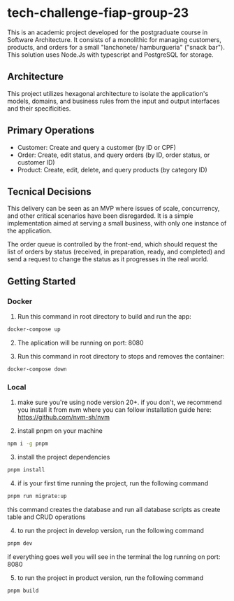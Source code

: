 # tech-challenge-fiap-group-23

This is an academic project developed for the postgraduate course in Software Architecture. It consists of a monolithic for managing customers, products, and orders for a small "lanchonete/ hamburgueria" ("snack bar").
This solution uses Node.Js with typescript and PostgreSQL for storage.

## Architecture
This project utilizes hexagonal architecture to isolate the application's models, domains, and business rules from the input and output interfaces and their specificities.


## Primary Operations
- Customer: Create and query a customer (by ID or CPF)
- Order: Create, edit status, and query orders (by ID, order status, or customer ID)
- Product: Create, edit, delete, and query products (by category ID)

## Tecnical Decisions
This delivery can be seen as an MVP where issues of scale, concurrency, and other critical scenarios have been disregarded. It is a simple implementation aimed at serving a small business, with only one instance of the application.

The order queue is controlled by the front-end, which should request the list of orders by status (received, in preparation, ready, and completed) and send a request to change the status as it progresses in the real world.

## Getting Started

### Docker
1. Run this command in root directory to build and run the app:
```bash
docker-compose up
```

2. The aplication will be running on port: 8080

3. Run this command in root directory to stops and removes the container:
```bash
docker-compose down
```


### Local
1. make sure you're using node version 20+. if you don't, we recommend you install it from nvm where you can follow installation guide here: https://github.com/nvm-sh/nvm


2. install pnpm on your machine

```bash
npm i -g pnpm
```

3. install the project dependencies

```bash
pnpm install
```
4. if is your first time running the project, run the following command

```bash
pnpm run migrate:up
```

this command creates the database and run all database scripts as create table and CRUD operations

4. to run the project in develop version, run the following command

```bash
pnpm dev
```
if everything goes well you will see in the terminal the log running on port: 8080


5. to run the project in product version, run the following command

```bash
pnpm build
```

